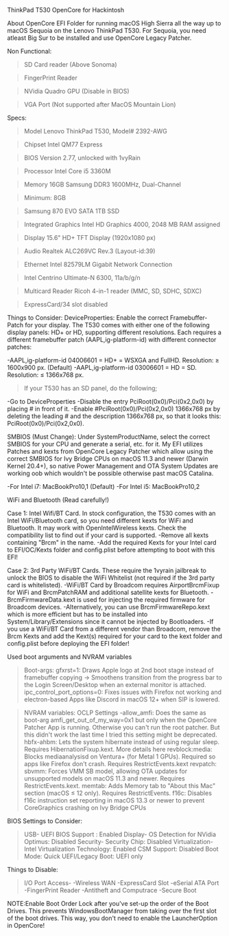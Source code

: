 ThinkPad T530 OpenCore for Hackintosh

About
OpenCore EFI Folder for running macOS High Sierra all the way up to macOS Sequoia on the Lenovo ThinkPad T530. For Sequoia, you need atleast Big Sur to be installed and use OpenCore Legacy Patcher.

Non Functional:
>SD Card reader (Above Sonoma)

>FingerPrint Reader

>NVidia Quadro GPU (Disable in BIOS)

>VGA Port (Not supported after MacOS Mountain Lion)

Specs:
>Model	Lenovo ThinkPad T530, Model# 2392-AWG

>Chipset	Intel QM77 Express

>BIOS Version	2.77, unlocked with 1vyRain

>Processor	Intel Core i5 3360M

>Memory	16GB Samsung DDR3 1600MHz, Dual-Channel

>Minimum: 8GB

>Samsung 870 EVO SATA 1TB SSD

>Integrated Graphics	Intel HD Graphics 4000, 2048 MB RAM assigned

>Display	15.6" HD+ TFT Display (1920x1080 px)

>Audio	Realtek ALC269VC Rev.3 (Layout-id:39)

>Ethernet	Intel 82579LM Gigabit Network Connection

>Intel Centrino Ultimate-N 6300, 11a/b/g/n

>Multicard Reader	Ricoh 4-in-1 reader (MMC, SD, SDHC, SDXC)

>ExpressCard/34 slot	disabled

Things to Consider:
DeviceProperties: Enable the correct Framebuffer-Patch for your display. The T530 comes with either one of the following display panels: HD+ or HD, supporting different resolutions. Each requires a different framebuffer patch (AAPL,ig-platform-id) with different connector patches:

-AAPL,ig-platform-id 04006601 = HD+ = WSXGA and FullHD. Resolution: ≥ 1600x900 px. (Default)
-AAPL,ig-platform-id 03006601 = HD = SD. Resolution: ≤ 1366x768 px.

>If your T530 has an SD panel, do the following;

-Go to DeviceProperties
-Disable the entry PciRoot(0x0)/Pci(0x2,0x0) by placing # in front of it.
-Enable #PciRoot(0x0)/Pci(0x2,0x0) 1366x768 px by deleting the leading # and the description 1366x768 px, so that it looks this: PciRoot(0x0)/Pci(0x2,0x0).

SMBIOS (Must Change): Under SystemProductName, select the correct SMBIOS for your CPU and generate a serial, etc. for it. My EFI utilizes Patches and kexts from OpenCore Legacy Patcher which allow using the correct SMBIOS for Ivy Bridge CPUs on macOS 11.3 and newer (Darwin Kernel 20.4+), so native Power Management and OTA System Updates are working oob which wouldn't be possible otherwise past macOS Catalina.

-For Intel i7: MacBookPro10,1 (Default)
-For Intel i5: MacBookPro10,2 

WiFi and Bluetooth (Read carefully!)

Case 1: Intel Wifi/BT Card. In stock configuration, the T530 comes with an Intel WiFi/Bluetooth card, so you need different kexts for WiFi and Bluetooth. It may work with OpenIntelWireless kexts.
Check the compatibility list to find out if your card is supported.
-Remove all kexts containing "Brcm" in the name.
-Add the required Kexts for your Intel card to EFI/OC/Kexts folder and config.plist before attempting to boot with this EFI!

Case 2: 3rd Party WiFi/BT Cards. These require the 1vyrain jailbreak to unlock the BIOS to disable the WiFi Whitelist (not required if the 3rd party card is whitelisted).
-WiFi/BT Card by Broadcom requires AirportBrcmFixup for WiFi and BrcmPatchRAM and additional satellite kexts for Bluetooth.
-BrcmFirmwareData.kext is used for injecting the required firmware for Broadcom devices. 
-Alternatively, you can use BrcmFirmwareRepo.kext which is more efficient but has to be installed into System/Library/Extensions since it cannot be injected by Bootloaders.
-If you use a WiFi/BT Card from a different vendor than Broadcom, remove the Brcm Kexts and add the Kext(s) required for your card to the kext folder and config.plist before deploying the EFI folder!

Used boot arguments and NVRAM variables
>Boot-args:
gfxrst=1: Draws Apple logo at 2nd boot stage instead of framebuffer copying → Smoothens transition from the progress bar to the Login Screen/Desktop when an external monitor is attached.
ipc_control_port_options=0: Fixes issues with Firefox not working and electron-based Apps like Discord in macOS 12+ when SIP is lowered.

>NVRAM variables:
OCLP Settings -allow_amfi: Does the same as boot-arg amfi_get_out_of_my_way=0x1 but only when the OpenCore Patcher App is running. Otherwise you can't run the root patcher. But this didn't work the last time I tried this setting might be deprecated.
hbfx-ahbm: Lets the system hibernate instead of using regular sleep. Requires HibernationFixup.kext. More details here
revblock:media: Blocks mediaanalysisd on Ventura+ (for Metal 1 GPUs). Required so apps like Firefox don't crash. Requires RestrictEvents.kext
revpatch:
sbvmm: Forces VMM SB model, allowing OTA updates for unsupported models on macOS 11.3 and newer. Requires RestrictEvents.kext.
memtab: Adds Memory tab to "About this Mac" section (macOS ≤ 12 only). Requires RestrictEvents.
f16c: Disables f16c instruction set reporting in macOS 13.3 or newer to prevent CoreGraphics crashing on Ivy Bridge CPUs

BIOS Settings to Consider:
>USB- UEFI BIOS Support : Enabled
>Display- OS Detection for NVidia Optimus: Disabled
>Security- Security Chip: Disabled
>Virtualization- Intel Virtualization Technology: Enabled
>CSM Support: Disabled
>Boot Mode: Quick
>UEFI/Legacy Boot: UEFI only

Things to Disable:
>I/O Port Access-
-Wireless WAN
-ExpressCard Slot
-eSerial ATA Port
-FingerPrint Reader
-Antitheft and Computrace
-Secure Boot

NOTE:Enable Boot Order Lock after you've set-up the order of the Boot Drives. This prevents WindowsBootManager from taking over the first slot of the boot drives. This way, you don't need to enable the LauncherOption in OpenCore!

